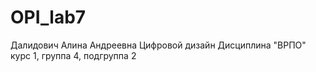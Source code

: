 # OPI_lab7
Далидович
Алина
Андреевна
Цифровой дизайн
Дисциплина "ВРПО"
курс 1, группа 4, подгруппа 2

